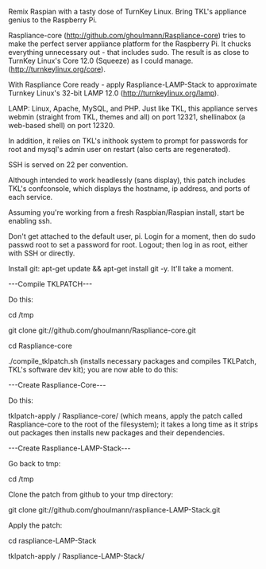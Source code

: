 Remix Raspian with a tasty dose of TurnKey Linux. Bring TKL's appliance genius to the Raspberry Pi.

Raspliance-core (http://github.com/ghoulmann/Raspliance-core) tries to make the perfect server appliance platform for the Raspberry Pi. It chucks everything unnecessary out - that includes sudo. The result is as close to TurnKey Linux's Core 12.0 (Squeeze) as I could manage. (http://turnkeylinux.org/core).

With Raspliance Core ready - apply Raspliance-LAMP-Stack to approximate Turnkey Linux's 32-bit LAMP 12.0 (http://turnkeylinux.org/lamp).

LAMP: Linux, Apache, MySQL, and PHP. Just like TKL, this appliance serves webmin (straight from TKL, themes and all) on port 12321, shellinabox (a web-based shell) on port 12320.

In addition, it relies on TKL's inithook system to prompt for passwords for root and mysql's admin user on restart (also certs are regenerated).

SSH is served on 22 per convention.

Although intended to work headlessly (sans display), this patch includes TKL's confconsole, which displays the hostname, ip address, and ports of each service.

Assuming you're working from a fresh Raspbian/Raspian install, start be enabling ssh.

Don't get attached to the default user, pi. Login for a moment, then do sudo passwd root to set a password for root. Logout; then log in as root, either with SSH or directly.

Install git: apt-get update && apt-get install git -y. It'll take a moment.

---Compile TKLPATCH---

Do this:

  cd /tmp
  
  git clone git://github.com/ghoulmann/Raspliance-core.git
  
  cd Raspliance-core
  
  ./compile_tklpatch.sh (installs necessary packages and compiles TKLPatch, TKL's software dev kit); you are now able to do this:

---Create Raspliance-Core---

Do this:

tklpatch-apply / Raspliance-core/  (which means, apply the patch called Raspliance-core to the root of the filesystem); it takes a long time as it strips out packages then installs new packages and their dependencies.

---Create Raspliance-LAMP-Stack---

Go back to tmp:

  cd /tmp

Clone the patch from github to your tmp directory:  

  git clone git://github.com/ghoulmann/raspliance-LAMP-Stack.git

Apply the patch:

  cd raspliance-LAMP-Stack

  tklpatch-apply / Raspliance-LAMP-Stack/
